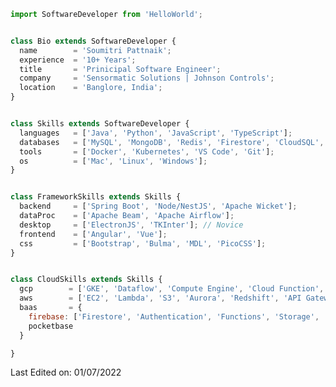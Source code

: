 <!-- <p align="center">
  <img src="https://github.com/thompsonemerson/thompsonemerson/raw/master/cover-thompson.png" />
</p>
 -->
 
```js
import SoftwareDeveloper from 'HelloWorld';


class Bio extends SoftwareDeveloper {
  name        = 'Soumitri Pattnaik';
  experience  = '10+ Years';
  title       = 'Prinicipal Software Engineer';
  company     = 'Sensormatic Solutions | Johnson Controls';
  location    = 'Banglore, India';
}


class Skills extends SoftwareDeveloper {
  languages   = ['Java', 'Python', 'JavaScript', 'TypeScript'];
  databases   = ['MySQL', 'MongoDB', 'Redis', 'Firestore', 'CloudSQL', 'Cloud Spanner', 'BigQuery', 'Cloud Memorystore'];
  tools       = ['Docker', 'Kubernetes', 'VS Code', 'Git'];
  os          = ['Mac', 'Linux', 'Windows'];
}


class FrameworkSkills extends Skills {
  backend     = ['Spring Boot', 'Node/NestJS', 'Apache Wicket'];
  dataProc    = ['Apache Beam', 'Apache Airflow'];
  desktop     = ['ElectronJS', 'TKInter']; // Novice
  frontend    = ['Angular', 'Vue'];
  css         = ['Bootstrap', 'Bulma', 'MDL', 'PicoCSS'];
}


class CloudSkills extends Skills {
  gcp        = ['GKE', 'Dataflow', 'Compute Engine', 'Cloud Function', 'Cloud Pub/Sub', 'Cloud Composer', 'Cloud Storage', 'CloudSQL', 'Cloud Spanner', 'Cloud Memorystore', 'BigQuery', 'Container Registry'];
  aws        = ['EC2', 'Lambda', 'S3', 'Aurora', 'Redshift', 'API Gateway'];
  baas       = {
    firebase: ['Firestore', 'Authentication', 'Functions', 'Storage', 'Hosting'],
    pocketbase
  }

}

```

Last Edited on: 01/07/2022

<!---
pattnaik-soumitri/pattnaik-soumitri is a ✨ special ✨ repository because its `README.md` (this file) appears on your GitHub profile.
You can click the Preview link to take a look at your changes.
--->
